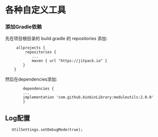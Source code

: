 # 各种自定义工具
### 添加Gradle依赖
先在项目根目录的 build.gradle 的 repositories 添加:
```
     allprojects {
         repositories {
            ...
            maven { url "https://jitpack.io" }
        }
    }
```
然后在dependencies添加:
```
        dependencies {
        ...
        implementation 'com.github.binbinLibrary:moduleutils:2.0.0'
        }
```
## Log配置
```
   UtilSettings.setDebugMode(true);
```